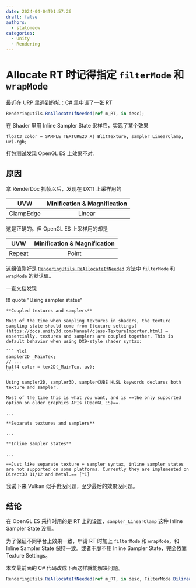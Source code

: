```yaml
---
date: 2024-04-04T01:57:26
draft: false
authors:
  - stalomeow
categories:
  - Unity
  - Rendering
---
```


# Allocate RT 时记得指定 `filterMode` 和 `wrapMode`

最近在 URP 里遇到的坑：C# 里申请了一张 RT

``` csharp
RenderingUtils.ReAllocateIfNeeded(ref m_RT, in desc);
```

在 Shader 里用 Inline Sampler State 采样它，实现了某个效果

``` hlsl
float3 color = SAMPLE_TEXTURE2D_X(_BlitTexture, sampler_LinearClamp, uv).rgb;
```

打包测试发现 OpenGL ES 上效果不对。

<!-- more -->

## 原因

拿 RenderDoc 抓帧以后，发现在 DX11 上采样用的

|UVW|Minification & Magnification|
|:-:|:-:|
|ClampEdge|Linear|

这是正确的。但 OpenGL ES 上采样用的却是

|UVW|Minification & Magnification|
|:-:|:-:|
|Repeat|Point|

这组值刚好是 [`RenderingUtils.ReAllocateIfNeeded`](https://docs.unity3d.com/Packages/com.unity.render-pipelines.universal@14.0/api/UnityEngine.Rendering.Universal.RenderingUtils.html#UnityEngine_Rendering_Universal_RenderingUtils_ReAllocateIfNeeded_UnityEngine_Rendering_RTHandle__UnityEngine_RenderTextureDescriptor__UnityEngine_FilterMode_UnityEngine_TextureWrapMode_System_Boolean_System_Int32_System_Single_System_String_) 方法中 `filterMode` 和 `wrapMode` 的默认值。

一查文档发现

!!! quote "Using sampler states"

    **Coupled textures and samplers**

    Most of the time when sampling textures in shaders, the texture sampling state should come from [texture settings](https://docs.unity3d.com/Manual/class-TextureImporter.html) – essentially, textures and samplers are coupled together. This is default behavior when using DX9-style shader syntax:

    ``` hlsl
    sampler2D _MainTex;
    // ...
    half4 color = tex2D(_MainTex, uv);
    ```

    Using sampler2D, sampler3D, samplerCUBE HLSL keywords declares both texture and sampler.

    Most of the time this is what you want, and is ==the only supported option on older graphics APIs (OpenGL ES)==. 

    ...

    **Separate textures and samplers**

    ...

    **Inline sampler states**

    ...

    ==Just like separate texture + sampler syntax, inline sampler states are not supported on some platforms. Currently they are implemented on Direct3D 11/12 and Metal.== [^1]

我试下来 Vulkan 似乎也没问题，至少最后的效果没问题。

## 结论

在 OpenGL ES 采样时用的是 RT 上的设置，`sampler_LinearClamp` 这种 Inline Sampler State 没用。

为了保证不同平台上效果一致，申请 RT 时加上 `filterMode` 和 `wrapMode`，和 Inline Sampler State 保持一致。或者干脆不用 Inline Sampler State，完全依靠 Texture Settings。

本文最前面的 C# 代码改成下面这样就能解决问题。

``` csharp
RenderingUtils.ReAllocateIfNeeded(ref m_RT, in desc, FilterMode.Bilinear, TextureWrapMode.Clamp);
```

[^1]: [Unity - Manual: Using sampler states](https://docs.unity3d.com/Manual/SL-SamplerStates.html)
